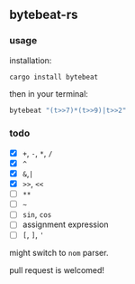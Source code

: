 ## bytebeat-rs

### usage

installation:

`cargo install bytebeat`

then in your terminal:

```sh
bytebeat "(t>>7)*(t>>9)|t>>2"
```

### todo
- [x] `+`, `-`, `*`, `/`
- [x] `^`
- [x] `&`,`|`
- [x] `>>`, `<<`
- [ ] `**`
- [ ] `~`
- [ ] `sin`, `cos`
- [ ] assignment expression
- [ ] `[`, `]`, `'`

might switch to `nom` parser.

pull request is welcomed!